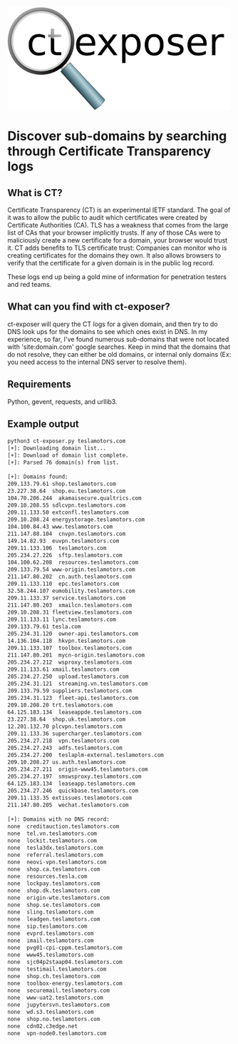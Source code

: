 ![Image of ct-exposer](logo.png)

# Discover sub-domains by searching through Certificate Transparency logs

## What is CT?
Certificate Transparency (CT) is an experimental IETF standard. The goal of it was to allow the public to audit which certificates were created by Certificate Authorities (CA). TLS has a weakness that comes from the large list of CAs that your browser implicitly trusts. If any of those CAs were to maliciously create a new certificate for a domain, your browser would trust it. CT adds benefits to TLS certificate trust: Companies can monitor who is creating certificates for the domains they own. It also allows browsers to verify that the certificate for a given domain is in the public log record.

These logs end up being a gold mine of information for penetration testers and red teams.

## What can you find with ct-exposer?
ct-exposer will query the CT logs for a given domain, and then try to do DNS look ups for the domains to see which ones exist in DNS. In my experience, so far, I've found numerous sub-domains that were not located with 'site:domain.com' google searches. Keep in mind that the domains that do not resolve, they can either be old domains, or internal only domains (Ex: you need access to the internal DNS server to resolve them). 

## Requirements
Python, gevent, requests, and urllib3.

## Example output

```shell
python3 ct-exposer.py teslamotors.com
[+]: Downloading domain list...
[+]: Download of domain list complete.
[+]: Parsed 76 domain(s) from list.

[+]: Domains found:
209.133.79.61 shop.teslamotors.com
23.227.38.64  shop.eu.teslamotors.com
104.70.206.244  akamaisecure.qualtrics.com
209.10.208.55 sdlcvpn.teslamotors.com
209.11.133.50 extconfl.teslamotors.com
209.10.208.24 energystorage.teslamotors.com
104.100.84.43 www.teslamotors.com
211.147.88.104  cnvpn.teslamotors.com
149.14.82.93  euvpn.teslamotors.com
209.11.133.106  teslamotors.com
205.234.27.226  sftp.teslamotors.com
104.100.62.208  resources.teslamotors.com
209.133.79.54 www-origin.teslamotors.com
211.147.80.202  cn.auth.teslamotors.com
209.11.133.110  epc.teslamotors.com
32.58.244.107 eumobility.teslamotors.com
209.11.133.37 service.teslamotors.com
211.147.80.203  xmailcn.teslamotors.com
209.10.208.31 fleetview.teslamotors.com
209.11.133.11 lync.teslamotors.com
209.133.79.61 tesla.com
205.234.31.120  owner-api.teslamotors.com
14.136.104.118  hkvpn.teslamotors.com
209.11.133.107  toolbox.teslamotors.com
211.147.80.201  mycn-origin.teslamotors.com
205.234.27.212  wsproxy.teslamotors.com
209.11.133.61 xmail.teslamotors.com
205.234.27.250  upload.teslamotors.com
205.234.31.121  streaming.vn.teslamotors.com
209.133.79.59 suppliers.teslamotors.com
205.234.31.123  fleet-api.teslamotors.com
209.10.208.20 trt.teslamotors.com
64.125.183.134  leaseappde.teslamotors.com
23.227.38.64  shop.uk.teslamotors.com
12.201.132.70 plcvpn.teslamotors.com
209.11.133.36 supercharger.teslamotors.com
205.234.27.218  vpn.teslamotors.com
205.234.27.243  adfs.teslamotors.com
205.234.27.200  teslaplm-external.teslamotors.com
209.10.208.27 us.auth.teslamotors.com
205.234.27.211  origin-www45.teslamotors.com
205.234.27.197  smswsproxy.teslamotors.com
64.125.183.134  leaseapp.teslamotors.com
205.234.27.246  quickbase.teslamotors.com
209.11.133.35 extissues.teslamotors.com
211.147.80.205  wechat.teslamotors.com

[+]: Domains with no DNS record:
none  creditauction.teslamotors.com
none  tel.vn.teslamotors.com
none  lockit.teslamotors.com
none  tesla3dx.teslamotors.com
none  referral.teslamotors.com
none  neovi-vpn.teslamotors.com
none  shop.ca.teslamotors.com
none  resources.tesla.com
none  lockpay.teslamotors.com
none  shop.dk.teslamotors.com
none  origin-wte.teslamotors.com
none  shop.se.teslamotors.com
none  sling.teslamotors.com
none  leadgen.teslamotors.com
none  sip.teslamotors.com
none  evprd.teslamotors.com
none  imail.teslamotors.com
none  pvg01-cpi-cppm.teslamotors.com
none  www45.teslamotors.com
none  sjc04p2staap04.teslamotors.com
none  testimail.teslamotors.com
none  shop.ch.teslamotors.com
none  toolbox-energy.teslamotors.com
none  securemail.teslamotors.com
none  www-uat2.teslamotors.com
none  jupytersvn.teslamotors.com
none  wd.s3.teslamotors.com
none  shop.no.teslamotors.com
none  cdn02.c3edge.net
none  vpn-node0.teslamotors.com
```
